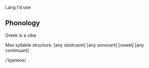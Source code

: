 Lang I'd use

## Phonology

Greek is a vibe

Max syllable structure: \[any obstruent] \[any sonorant] \[vowel] \[any continuant]

/'kjaneos/
